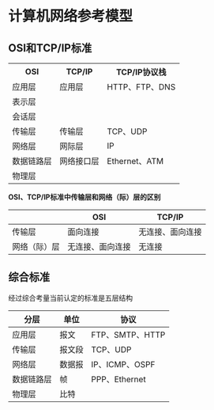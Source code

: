 # 计算机网络参考模型

<!--more-->

<!--kg-card-begin: markdown-->

## OSI和TCP/IP标准
<table style=\"text-align: center;\">    <tr>        <th>OSI</th>        <th>TCP/IP</th>        <th>TCP/IP协议栈</th>    </tr>    <tr>        <td>应用层</td>        <td rowspan=\"3\" style=\"vertical-align: middle;\">应用层</td>        <td rowspan=\"3\" style=\"vertical-align: middle;\">HTTP、FTP、DNS</td>    </tr>    <tr>        <td>表示层</td>    </tr>    <tr>        <td>会话层</td>    </tr>    <tr>        <td>传输层</td>        <td>传输层</td>        <td>TCP、UDP</td>    </tr>    <tr>        <td>网络层</td>        <td>网际层</td>        <td>IP</td>    </tr>    <tr>        <td>数据链路层</td>        <td rowspan=\"2\" style=\"vertical-align: middle;\">网络接口层</td>        <td rowspan=\"2\" style=\"vertical-align: middle;\">Ethernet、ATM</td>    </tr>    <tr>        <td>物理层</td>    </tr></table><p><strong>OSI、TCP/IP标准中传输层和网络（际）层的区别</strong></p><table><thead><tr><th style=\"text-align:center\"></th><th style=\"text-align:center\">OSI</th><th style=\"text-align:center\">TCP/IP</th></tr></thead><tbody><tr><td style=\"text-align:center\">传输层</td><td style=\"text-align:center\">面向连接</td><td style=\"text-align:center\">无连接、面向连接</td></tr><tr><td style=\"text-align:center\">网络（际）层</td><td style=\"text-align:center\">无连接、面向连接</td><td style=\"text-align:center\">无连接</td></tr></tbody></table>

## 综合标准
<p>经过综合考量当前认定的标准是五层结构</p><table><thead><tr><th style=\"text-align:center\">分层</th><th style=\"text-align:center\">单位</th><th style=\"text-align:center\">协议</th></tr></thead><tbody><tr><td style=\"text-align:center\">应用层</td><td style=\"text-align:center\">报文</td><td style=\"text-align:center\">FTP、SMTP、HTTP</td></tr><tr><td style=\"text-align:center\">传输层</td><td style=\"text-align:center\">报文段</td><td style=\"text-align:center\">TCP、UDP</td></tr><tr><td style=\"text-align:center\">网络层</td><td style=\"text-align:center\">数据报</td><td style=\"text-align:center\">IP、ICMP、OSPF</td></tr><tr><td style=\"text-align:center\">数据链路层</td><td style=\"text-align:center\">帧</td><td style=\"text-align:center\">PPP、Ethernet</td></tr><tr><td style=\"text-align:center\">物理层</td><td style=\"text-align:center\">比特</td><td style=\"text-align:center\"></td></tr></tbody></table><!--kg-card-end: markdown-->



